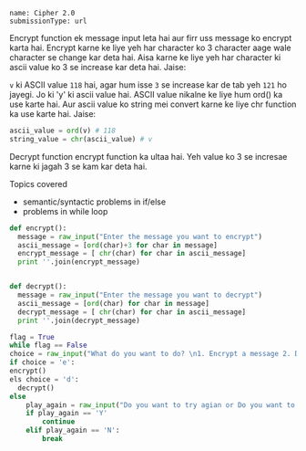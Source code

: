 ```ngMeta
name: Cipher 2.0
submissionType: url
```

Encrypt function ek message input leta hai aur firr uss message ko encrypt karta hai. Encrypt karne ke liye yeh har character ko 3 character aage wale character se change kar deta hai. Aisa karne ke liye yeh har character ki ascii value ko 3 se increase kar deta hai. Jaise:

`v` ki ASCII value `118` hai, agar hum isse `3` se increase kar de tab yeh `121` ho jayegi. Jo ki 'y' ki ascii value hai. ASCII value nikalne ke liye hum ord() ka use karte hai. Aur ascii value ko string mei convert karne ke liye chr function ka use karte hai. Jaise:

```python
ascii_value = ord(v) # 118
string_value = chr(ascii_value) # v
```

Decrypt function encrypt function ka ultaa hai. Yeh value ko 3 se incresae karne ki jagah 3 se kam kar deta hai.

Topics covered

* semantic/syntactic problems in if/else
* problems in while loop

```python
def encrypt():
  message = raw_input("Enter the message you want to encrypt")
  ascii_message = [ord(char)+3 for char in message]
  encrypt_message = [ chr(char) for char in ascii_message]  
  print ''.join(encrypt_message)


def decrypt():
  message = raw_input("Enter the message you want to decrypt")
  ascii_message = [ord(char) for char in message]
  decrypt_message = [ chr(char) for char in ascii_message]  
  print ''.join(decrypt_message)

flag = True
while flag == False
choice = raw_input("What do you want to do? \n1. Encrypt a message 2. Decrypt a message \nEnter E or D respectively!")
if choice = 'e':
encrypt()
els choice = 'd':
  decrypt()    
else
    play_again = raw_input("Do you want to try agian or Do you want to exit? (Y/N)")
    if play_again == 'Y'
        continue
    elif play_again == 'N':
        break
```
